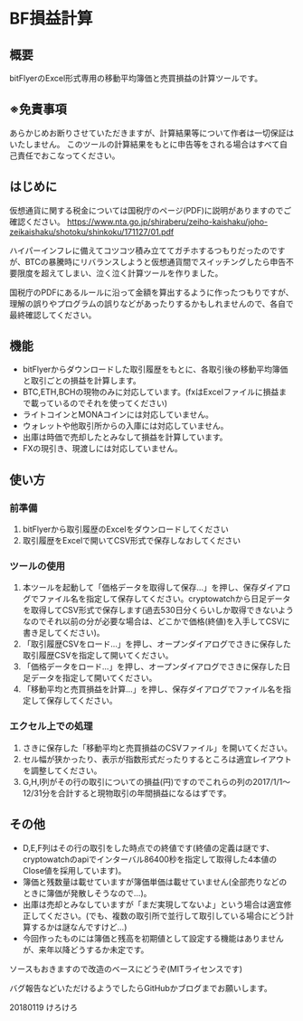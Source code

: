 # BF損益計算

## 概要
bitFlyerのExcel形式専用の移動平均簿価と売買損益の計算ツールです。

## ※免責事項
あらかじめお断りさせていただきますが、計算結果等について作者は一切保証はいたしません。
このツールの計算結果をもとに申告等をされる場合はすべて自己責任でおこなってください。

## はじめに
仮想通貨に関する税金については国税庁のページ(PDF)に説明がありますのでご確認ください。
https://www.nta.go.jp/shiraberu/zeiho-kaishaku/joho-zeikaishaku/shotoku/shinkoku/171127/01.pdf

ハイパーインフレに備えてコツコツ積み立ててガチホするつもりだったのですが、BTCの暴騰時にリバランスしようと仮想通貨間でスイッチングしたら申告不要限度を超えてしまい、泣く泣く計算ツールを作りました。

国税庁のPDFにあるルールに沿って金額を算出するように作ったつもりですが、理解の誤りやプログラムの誤りなどがあったりするかもしれませんので、各自で最終確認してください。

## 機能
- bitFlyerからダウンロードした取引履歴をもとに、各取引後の移動平均簿価と取引ごとの損益を計算します。
- BTC,ETH,BCHの現物のみに対応しています。(fxはExcelファイルに損益まで載っているのでそれを使ってください)
- ライトコインとMONAコインには対応していません。
- ウォレットや他取引所からの入庫には対応していません。
- 出庫は時価で売却したとみなして損益を計算しています。
- FXの現引き、現渡しには対応していません。

## 使い方
### 前準備
1. bitFlyerから取引履歴のExcelをダウンロードしてください
1. 取引履歴をExcelで開いてCSV形式で保存しなおしてください

### ツールの使用
1. 本ツールを起動して「価格データを取得して保存...」を押し、保存ダイアログでファイル名を指定して保存してください。cryptowatchから日足データを取得してCSV形式で保存します(過去530日分くらいしか取得できないようなのでそれ以前の分が必要な場合は、どこかで価格(終値)を入手してCSVに書き足してください)。
1. 「取引履歴CSVをロード...」を押し、オープンダイアログでさきに保存した取引履歴CSVを指定して開いてください。
1. 「価格データをロード...」を押し、オープンダイアログでさきに保存した日足データを指定して開いてください。
1. 「移動平均と売買損益を計算...」を押し、保存ダイアログでファイル名を指定して保存してください。

### エクセル上での処理
1. さきに保存した「移動平均と売買損益のCSVファイル」を開いてください。
1. セル幅が狭かったり、表示が指数形式だったりするところは適宜レイアウトを調整してください。
1. G,H,I列がその行の取引についての損益(円)ですのでこれらの列の2017/1/1～12/31分を合計すると現物取引の年間損益になるはずです。

## その他
- D,E,F列はその行の取引をした時点での終値です(終値の定義は謎です、cryptowatchのapiでインターバル86400秒を指定して取得した4本値のClose値を採用しています)。
- 簿価と残数量は載せていますが簿価単価は載せていません(全部売りなどのときに簿価が発散しそうなので...)。
- 出庫は売却とみなしていますが「まだ実現してないよ」という場合は適宜修正してください。(でも、複数の取引所で並行して取引している場合にどう計算するかは謎なんですけど...)
- 今回作ったものには簿価と残高を初期値として設定する機能はありませんが、来年以降どうするか未定です。

ソースもおきますので改造のベースにどうぞ(MITライセンスです)

バグ報告などいただけるようでしたらGitHubかブログまでお願いします。

20180119 けろけろ

